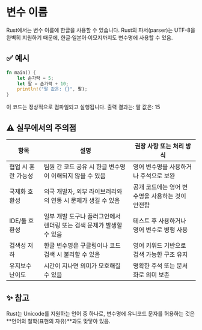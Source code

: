 # 변수 이름
Rust에서는 변수 이름에 한글을 사용할 수 있습니다.
Rust의 파서(parser)는 UTF-8을 완벽히 지원하기 때문에, 한글·일본어·이모지까지도 변수명에 사용할 수 있음.

## ✅ 예시
```rust
fn main() {
    let 손가락 = 5;
    let 팔 = 손가락 + 10;
    println!("팔 값은: {}", 팔);
}
```

이 코드는 정상적으로 컴파일되고 실행됩니다. 출력 결과는:
팔 값은: 15

## ⚠️ 실무에서의 주의점

| 항목                | 설명                                                                 | 권장 사항 또는 처리 방식                          |
|---------------------|----------------------------------------------------------------------|--------------------------------------------------|
| 협업 시 혼란 가능성 | 팀원 간 코드 공유 시 한글 변수명이 이해되지 않을 수 있음             | 영어 변수명을 사용하거나 주석으로 보완           |
| 국제화 호환성       | 외국 개발자, 외부 라이브러리와의 연동 시 문제가 생길 수 있음         | 공개 코드에는 영어 변수명을 사용하는 것이 안전함 |
| IDE/툴 호환성       | 일부 개발 도구나 플러그인에서 렌더링 또는 검색 문제가 발생할 수 있음 | 테스트 후 사용하거나 영어 변수로 병행 사용       |
| 검색성 저하         | 한글 변수명은 구글링이나 코드 검색 시 불리할 수 있음                 | 영어 키워드 기반으로 검색 가능한 구조 유지       |
| 유지보수 난이도     | 시간이 지나면 의미가 모호해질 수 있음                                | 명확한 주석 또는 문서화로 의미 보존              |



## ✨ 참고
Rust는 Unicode를 지원하는 언어 중 하나로,
변수명에 유니코드 문자를 허용하는 것은 **언어의 철학(표현의 자유)**과도 맞닿아 있음.

